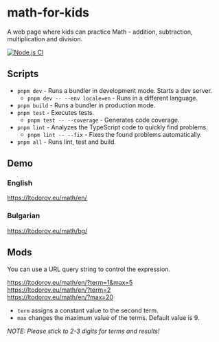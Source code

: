 # math-for-kids

A web page where kids can practice Math - addition, subtraction, multiplication and division.

[![Node.js CI](https://github.com/ltodorov/math-for-kids/actions/workflows/node.js.yml/badge.svg)](https://github.com/ltodorov/math-for-kids/actions/workflows/node.js.yml)

## Scripts

- `pnpm dev` - Runs a bundler in development mode. Starts a dev server.
    - `pnpm dev -- --env locale=en` - Runs in a different language.
- `pnpm build` - Runs a bundler in production mode.
- `pnpm test` - Executes tests.
    - `pnpm test -- --coverage` - Generates code coverage.
- `pnpm lint` - Analyzes the TypeScript code to quickly find problems.
    - `pnpm lint -- --fix` - Fixes the found problems automatically.
- `pnpm all` - Runs lint, test and build.

## Demo

### English
https://ltodorov.eu/math/en/

### Bulgarian
https://ltodorov.eu/math/bg/

## Mods

You can use a URL query string to control the expression.

https://ltodorov.eu/math/en/?term=1&max=5<br>
https://ltodorov.eu/math/en/?term=2<br>
https://ltodorov.eu/math/en/?max=20

- `term` assigns a constant value to the second term.
- `max` changes the maximum value of the terms. Default value is 9.

*NOTE: Please stick to 2-3 digits for terms and results!*
